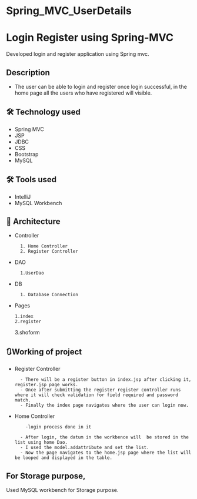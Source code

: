 # Spring_MVC_UserDetails
# Login Register using Spring-MVC
Developed login and register application using Spring mvc.
 
 
## Description
 
- The user can be able to login and register once login successful, in the home page all the users who have registered will visible.
 
 
## 🛠 Technology used
 
- Spring MVC
- JSP
- JDBC
- CSS
- Bootstrap
- MySQL
 
## 🛠 Tools used
 
- IntelliJ
- MySQL Workbench
 
## 🔲 Architecture
 
- Controller
 
        1. Home Controller
        2. Register Controller
 
- DAO
 
        1.UserDao
 
- DB
 
        1. Database Connection
 
- Pages
 
      1.index
      2.register
  3.shoform
 
 
## 🔃Working of project
 
 
- Register Controller
 
        - There will be a register button in index.jsp after clicking it, register.jsp page works.
        - Once after submitting the register register controller runs where it will check validation for field required and password match.
        - Finally the index page navigates where the user can login now.
 
- Home Controller

          -login process done in it
 
        - After login, the datum in the workbence will  be stored in the list using home Dao.
        - I used the model.addattribute and set the list.
        - Now the page navigates to the home.jsp page where the list will be looped and displayed in the table.
## For Storage purpose,
 
Used MySQL workbench for Storage purpose.
